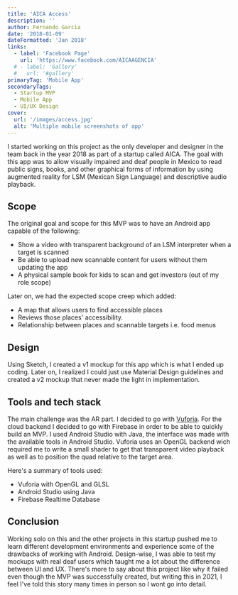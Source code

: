 ```yaml
---
title: 'AICA Access'
description: ''
author: Fernando Garcia
date: '2018-01-09'
dateFormatted: 'Jan 2018'
links:
  - label: 'Facebook Page'
    url: 'https://www.facebook.com/AICAAGENCIA'
  # - label: 'Gallery'
  #   url: '#gallery'
primaryTag: 'Mobile App'
secondaryTags:
  - Startup MVP
  - Mobile App
  - UI/UX Design
cover:
  url: '/images/access.jpg'
  alt: 'Multiple mobile screenshots of app'
---
```


I started working on this project as the only developer and designer in the team back in the year 2018 as part of a startup called AICA. The goal with this app was to allow visually impaired and deaf people in Mexico to read public signs, books, and other graphical forms of information by using augmented reality for LSM (Mexican Sign Language) and descriptive audio playback.

## Scope

The original goal and scope for this MVP was to have an Android app capable of the following:

* Show a video with transparent background of an LSM interpreter when a target is scanned
* Be able to upload new scannable content for users without them updating the app
* A physical sample book for kids to scan and get investors (out of my role scope)

Later on, we had the expected scope creep which added:

* A map that allows users to find accessible places
* Reviews those places' accessibility.
* Relationship between places and scannable targets i.e. food menus

## Design

Using Sketch, I created a v1 mockup for this app which is what I ended up coding. Later on, I realized I could just use Material Design guidelines and created a v2 mockup that never made the light in implementation.

## Tools and tech stack

The main challenge was the AR part. I decided to go with [Vuforia](https://developer.vuforia.com/). For the cloud backend I decided to go with Firebase in order to be able to quickly build an MVP. I used Android Studio with Java, the interface was made with the available tools in Android Studio. Vuforia uses an OpenGL backend wich required me to write a small shader to get that transparent video playback as well as to position the quad relative to the target area.

Here's a summary of tools used:
* Vuforia with OpenGL and GLSL
* Android Studio using Java
* Firebase Realtime Database

## Conclusion

Working solo on this and the other projects in this startup pushed me to learn different development environments and experience some of the drawbacks of working with Android. Design-wise, I was able to test my mockups with real deaf users which taught me a lot about the difference between UI and UX. There's more to say about this project like why it failed even though the MVP was successfully created, but writing this in 2021, I feel I've told this story many times in person so I wont go into detail.
